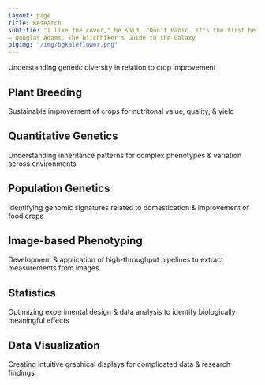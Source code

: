 ```yaml
---
layout: page
title: Research
subtitle: “I like the cover," he said. "Don't Panic. It's the first helpful or intelligible thing anybody's said to me all day.” 
― Douglas Adams, The Hitchhiker's Guide to the Galaxy
bigimg: "/img/bgkaleflower.png"
---
```


Understanding genetic diversity in relation to crop improvement</h3>


## Plant Breeding
Sustainable improvement of crops for nutritonal value, quality, & yield  

## Quantitative Genetics
Understanding inheritance patterns for complex phenotypes & variation across environments  

## Population Genetics
Identifying genomic signatures related to domestication & improvement of food crops

## Image-based Phenotyping
Development & application of high-throughput pipelines to extract measurements from images

## Statistics
Optimizing experimental design & data analysis to identify biologically meaningful effects

## Data Visualization
Creating intuitive graphical displays for complicated data & research findings
